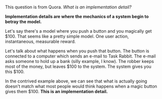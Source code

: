 This question is from Quora. *What is an implementation detail?*

**Implementation details are where the mechanics of a system begin to betray the model.**

Let's say there's a model where you push a button and you magically get $100. That seems like a pretty simple model. One user action, instantaneous, measurable reward.

Let's talk about what happens when you push that button. The button is connected to a computer which sends an e-mail to Task Rabbit. The e-mail asks someone to hold up a bank (silly example, I know). The robber keeps most of the money, but leaves $100 to the system. The system gives you this $100.

In the contrived example above, we can see that what is actually going doesn't match what most people would think happens when a magic button gives them $100. **This is an implementation detail.**
